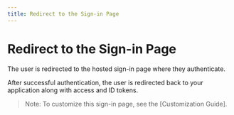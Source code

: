 ```yaml
---
title: Redirect to the Sign-in Page
---
```

# Redirect to the Sign-in Page

The user is redirected to the hosted sign-in page where they authenticate.

<StackSelector snippet="redirect"/>

After successful authentication, the user is redirected back to your application along with access and ID tokens.

> Note: To customize this sign-in page, see the [Customization Guide].
